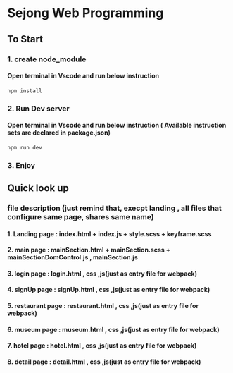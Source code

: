 # Sejong Web Programming

## To Start

### 1. create node_module

#### Open terminal in Vscode and run below instruction

    npm install

### 2. Run Dev server 

#### Open terminal in Vscode and run below instruction ( Available instruction sets are declared in package.json)

    npm run dev
    
### 3. Enjoy

## Quick look up

### file description (just remind that, execpt landing , all files that configure same page, shares same name)

#### 1. Landing page : index.html + index.js + style.scss + keyframe.scss
#### 2. main page : mainSection.html + mainSection.scss + mainSectionDomControl.js , mainSection.js
#### 3. login page : login.html , css ,js(just as entry file for webpack)
#### 4. signUp page : signUp.html , css ,js(just as entry file for webpack)
#### 5. restaurant page : restaurant.html , css ,js(just as entry file for webpack)
#### 6. museum page : museum.html , css ,js(just as entry file for webpack)
#### 7. hotel page : hotel.html , css ,js(just as entry file for webpack)
#### 8. detail page : detail.html , css ,js(just as entry file for webpack)

